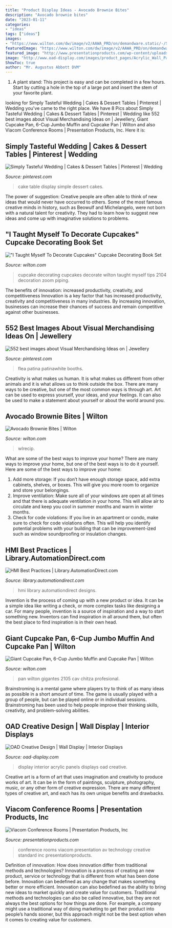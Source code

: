 ```yaml
---
title: "Product Display Ideas - Avocado Brownie Bites"
description: "Avocado brownie bites"
date: "2023-01-11"
categories:
- "ideas"
tags: ["ideas"]
images:
- "https://www.wilton.com/dw/image/v2/AAWA_PRD/on/demandware.static/-/Sites-wilton-product-master/default/dwb0ef038c/images/product/2104-7552/2104-7552_LS1.jpg?sw=1440&amp;sh=750&amp;sm=fit"
featuredImage: "https://www.wilton.com/dw/image/v2/AAWA_PRD/on/demandware.static/-/Sites-wilton-product-master/default/dw9142cf64/images/product/2105-9921/2105-9921-Wilton-Giant-Cupcake-Pan-6-Cup-Jumbo-Muffin-and-Cupcake-Pan-L1.jpg?sw=1440&amp;sh=750&amp;sm=fit"
featured_image: "http://www.presentationproducts.com/wp-content/uploads/2014/03/Large-Conference-Room-8.jpg"
image: "http://www.oad-display.com/images/product_pages/Acrylic_Wall_Panels/large/Bevelled_Acrylic_Wall_Display.jpg"
ShowToc: true
author: "Mr. Augustus Abbott DVM"
---
```



1. A plant stand: This project is easy and can be completed in a few hours. Start by cutting a hole in the top of a large pot and insert the stem of your favorite plant.

	

		
looking for Simply Tasteful Wedding | Cakes &amp; Dessert Tables | Pinterest | Wedding you've came to the right place. We have 8 Pics about Simply Tasteful Wedding | Cakes &amp; Dessert Tables | Pinterest | Wedding like 552 best images about Visual Merchandising Ideas on | Jewellery, Giant Cupcake Pan, 6-Cup Jumbo Muffin and Cupcake Pan | Wilton and also Viacom Conference Rooms | Presentation Products, Inc. Here it is:
		
    
## Simply Tasteful Wedding | Cakes &amp; Dessert Tables | Pinterest | Wedding

<img loading=lazy src="https://i.pinimg.com/736x/a7/3d/c5/a73dc5150eb134a96b005e08cc94feae--simple-weeding-cake-simple-cake-table-wedding.jpg?b=t" onerror="this.onerror=null;this.src='https://tse3.mm.bing.net/th?id=OIP.5CXq60LSQ-NkepMFC6orqgHaLG&amp;pid=15.1';" alt="Simply Tasteful Wedding | Cakes &amp; Dessert Tables | Pinterest | Wedding">

_Source: pinterest.com_

>cake table display simple dessert cakes. 

	

The power of suggestion:
Creative people are often able to think of new ideas that would never have occurred to others. Some of the most famous creative minds in history, such as Beowulf and Michelangelo, were not born with a natural talent for creativity. They had to learn how to suggest new ideas and come up with imaginative solutions to problems.

    
## &quot;I Taught Myself To Decorate Cupcakes&quot; Cupcake Decorating Book Set

<img loading=lazy src="https://www.wilton.com/dw/image/v2/AAWA_PRD/on/demandware.static/-/Sites-wilton-product-master/default/dwb0ef038c/images/product/2104-7552/2104-7552_LS1.jpg?sw=1440&amp;sh=750&amp;sm=fit" onerror="this.onerror=null;this.src='https://tse2.mm.bing.net/th?id=OIP.PUc5S2p_xWgWEH6usTDIEQHaHa&amp;pid=15.1';" alt="&quot;I Taught Myself To Decorate Cupcakes&quot; Cupcake Decorating Book Set">

_Source: wilton.com_

>cupcake decorating cupcakes decorate wilton taught myself tips 2104 decoration zoom piping. 

	

The benefits of innovation: increased productivity, creativity, and competitiveness
Innovation is a key factor that has increased productivity, creativity and competitiveness in many industries. By increasing innovation, businesses can increase their chances of success and remain competitive against other businesses.

    
## 552 Best Images About Visual Merchandising Ideas On | Jewellery

<img loading=lazy src="https://i.pinimg.com/736x/d7/f0/69/d7f06900ada34dc3a6c40387b4e7ee6f.jpg" onerror="this.onerror=null;this.src='https://tse1.mm.bing.net/th?id=OIP.5jsgPS9PtJHl1DxNQZF3owHaJ3&amp;pid=15.1';" alt="552 best images about Visual Merchandising Ideas on | Jewellery">

_Source: pinterest.com_

>flea patina patinawhite booths. 

	

Creativity is what makes us human. It is what makes us different from other animals and it is what allows us to think outside the box. There are many ways to be creative, but one of the most common ways is through art. Art can be used to express yourself, your ideas, and your feelings. It can also be used to make a statement about yourself or about the world around you.

    
## Avocado Brownie Bites | Wilton

<img loading=lazy src="https://www.wilton.com/dw/image/v2/AAWA_PRD/on/demandware.static/-/Sites-wilton-project-master/default/dw614a225a/images/project/WLRECIP-8599/avocado-brownie-bites-recipe_2.jpg?sw=1440&amp;sh=750&amp;sm=fit" onerror="this.onerror=null;this.src='https://tse3.mm.bing.net/th?id=OIP.MfLklLUoqdBE4d2jF3E21gHaHa&amp;pid=15.1';" alt="Avocado Brownie Bites | Wilton">

_Source: wilton.com_

>wlrecip. 

	

What are some of the best ways to improve your home?
There are many ways to improve your home, but one of the best ways is to do it yourself. Here are some of the best ways to improve your home: 
1. Add more storage: If you don’t have enough storage space, add extra cabinets, shelves, or boxes. This will give you more room to organize and store your belongings. 
2. Improve ventilation: Make sure all of your windows are open at all times and that there is adequate ventilation in your home. This will allow air to circulate and keep you cool in summer months and warm in winter months. 
3. Check for code violations: If you live in an apartment or condo, make sure to check for code violations often. This will help you identify potential problems with your building that can be improvement-ized such as window soundproofing or insulation changes.

    
## HMI Best Practices | Library.AutomationDirect.com

<img loading=lazy src="https://library.automationdirect.com/wp-content/uploads/2015/02/Effective-HMI-Designs.png" onerror="this.onerror=null;this.src='https://tse4.mm.bing.net/th?id=OIP.Q31JLyxeFOUDFkKBcYOUfgHaD2&amp;pid=15.1';" alt="HMI Best Practices | Library.AutomationDirect.com">

_Source: library.automationdirect.com_

>hmi library automationdirect designs. 

	

Invention is the process of coming up with a new product or idea. It can be a simple idea like writing a check, or more complex tasks like designing a car. For many people, invention is a source of inspiration and a way to start something new. Inventors can find inspiration in all around them, but often the best place to find inspiration is in their own head.

    
## Giant Cupcake Pan, 6-Cup Jumbo Muffin And Cupcake Pan | Wilton

<img loading=lazy src="https://www.wilton.com/dw/image/v2/AAWA_PRD/on/demandware.static/-/Sites-wilton-product-master/default/dw9142cf64/images/product/2105-9921/2105-9921-Wilton-Giant-Cupcake-Pan-6-Cup-Jumbo-Muffin-and-Cupcake-Pan-L1.jpg?sw=1440&amp;sh=750&amp;sm=fit" onerror="this.onerror=null;this.src='https://tse1.mm.bing.net/th?id=OIP.kYOYRFd9YgvGVlqz3wgdcgHaHa&amp;pid=15.1';" alt="Giant Cupcake Pan, 6-Cup Jumbo Muffin and Cupcake Pan | Wilton">

_Source: wilton.com_

>pan wilton gigantes 2105 cav chitza profesional. 

	

Brainstroming is a mental game where players try to think of as many ideas as possible in a short amount of time. The game is usually played with a group of people, but can be played online or in individual sessions. Brainstroming has been used to help people improve their thinking skills, creativity, and problem-solving abilities.

    
## OAD Creative Design | Wall Display | Interior Displays

<img loading=lazy src="http://www.oad-display.com/images/product_pages/Acrylic_Wall_Panels/large/Bevelled_Acrylic_Wall_Display.jpg" onerror="this.onerror=null;this.src='https://tse2.mm.bing.net/th?id=OIP.d5C1l7vPj0TDEF2r8hCeaAHaJ4&amp;pid=15.1';" alt="OAD Creative Design | Wall Display | Interior Displays">

_Source: oad-display.com_

>display interior acrylic panels displays oad creative. 

	

Creative art is a form of art that uses imagination and creativity to produce works of art. It can be in the form of paintings, sculpture, photography, music, or any other form of creative expression. There are many different types of creative art, and each has its own unique benefits and drawbacks.

    
## Viacom Conference Rooms | Presentation Products, Inc

<img loading=lazy src="http://www.presentationproducts.com/wp-content/uploads/2014/03/Large-Conference-Room-8.jpg" onerror="this.onerror=null;this.src='https://tse3.mm.bing.net/th?id=OIP.lUk56WNCdA9PDmWCSBcMJwHaE7&amp;pid=15.1';" alt="Viacom Conference Rooms | Presentation Products, Inc">

_Source: presentationproducts.com_

>conference rooms viacom presentation av technology creative standard inc presentationproducts. 

	

Definition of innovation: How does innovation differ from traditional methods and technologies?
Innovation is a process of creating an new product, service or technology that is different from what has been done before. Innovation can bedefined as any change that makes something better or more efficient. Innovation can also bedefined as the ability to bring new ideas to market quickly and create value for customers. 
Traditional methods and technologies can also be called innovative, but they are not always the best options for how things are done. For example, a company might use a traditional way of doing marketing to get their product into people’s hands sooner, but this approach might not be the best option when it comes to creating value for customers.

